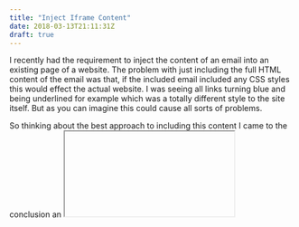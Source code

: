```yaml
---
title: "Inject Iframe Content"
date: 2018-03-13T21:11:31Z
draft: true
---
```


I recently had the requirement to inject the content of an email into an existing page of a website. The problem with just including the full HTML content of the email was that, if the included email included any CSS styles this would effect the actual website. I was seeing all links turning blue and being underlined for example which was a totally different style to the site itself. But as you can imagine this could cause all sorts of problems.

So thinking about the best approach to including this content I came to the conclusion an <code><iframe></code> would do the job. When using an <code><iframe></code> you would usually include a src url to embed within the frame. In this instance I did not have a url for the email content as I had the content available to me on the page.

After a bit of Googling I found that you can actually include a frame on the page and then set the actual html content for the frame.

https://codepen.io/johnw86/pen/rdxGBp
